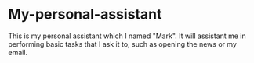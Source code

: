 # My-personal-assistant
This is my personal assistant which I named "Mark". It will assistant me in performing basic tasks that I ask it to, such as opening the news or my email.
